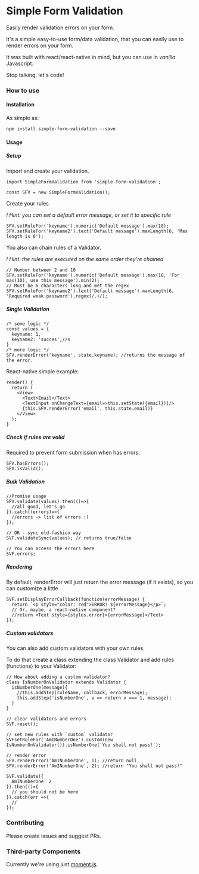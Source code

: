 # Simple Form Validation

Easily render validation errors on your form.

It's a simple easy-to-use form/data validation, that you can easily use to render errors on your form.

It was built with react/react-native in mind, but you can use in *vanilla* Javascript.

Stop talking, let's code!

### How to use

#### Installation

As simple as:
```
npm install simple-form-validation --save
```

#### Usage

##### Setup
Import and create your validation.
```
import SimpleFormValidation from 'simple-form-validation';

const SFV = new SimpleFormValidation();
```
Create your rules

*! Hint: you can set a default error message, or set it to specific rule*
```
SFV.setRuleFor('keyname').numeric('Default message').max(10);
SFV.setRuleFor('keyname2').text('Default message').maxLength(6, 'Max length is 6');
```
You also can chain rules of a Validator.

*! Hint: the rules are executed on the same order they're chained*
```
// Number between 2 and 10
SFV.setRuleFor('keyname').numeric('Default message').max(10, 'For max(10), use this message').min(2);
// Must be 6 characters long and met the regex
SFV.setRuleFor('keyname2').text('Default message').maxLength(6, 'Required weak password').regex(/.+/);
```
##### Single Validation
```
/* some logic */
const values = {
  keyname: 1,
  keyname2: 'succes',//s
}
/* more logic */
SFV.renderError('keyname', state.keyname); //returns the message of the error.
```

React-native simple example:
```
render() {
  return (
    <View>
      <Text>Email</Text>
      <TextInput onChangeText={email=>this.setState({email})}/>
      {this.SFV.renderError('email', this.state.email)}
    </View>
  );
}
```

##### Check if rules are valid

Required to prevent form submission when has errors.
```
SFV.hasErrors();
SFV.isValid();
```

##### Bulk Validation
```
//Promise usage
SFV.validate(values).then(()=>{
  //all good, let's go
}).catch((errors)=>{
  //errors -> list of errors :)
});

// OR - sync old-fashion way
SVF.validateSync(values); // returns true/false

// You can access the errors here
SVF.errors;
```

##### Rendering

By default, renderError will just return the error message (if it exists), so you can customize a little
```
SVF.setDisplayErrorCallback(function(errorMessage) {
  return `<p style="color: red">ERROR! ${errorMessage}</p>`;
  // Or, maybe, a react-native component?
  //return <Text style={styles.error}>{errorMessage}</Text>
});
```

##### Custom validators
You can also add custom validators with your own rules. 

To do that create a class extending the class Validator and add rules (functions) to your Validator:
```
// How about adding a custom validator?
class IsNumberOnValidator extends Validator {
  isNumberOne(message){
    //this.addStep(ruleName, callback, errorMessage);
    this.addStep('isNumberOne', v => return v === 1, message);
  }
}

// clear validators and errors
SVF.reset();

// set new rules with `custom` validator
SVFsetRuleFor('AmINumberOne').custom(new IsNumberOnValidator()).isNumberOne('You shall not pass!');

// render error
SFV.renderError('AmINumberOne', 1); //return null
SFV.renderError('AmINumberOne', 2); //return "You shall not pass!"

SVF.validate({
  AmINumberOne: 2
}).then(()={
  // you should not be here
}).catch(err =>{
  // 
});
```


### Contributing

Please create issues and suggest PRs.

### Third-party Components

Currently we're using just [moment.js](https://momentjs.com/).
